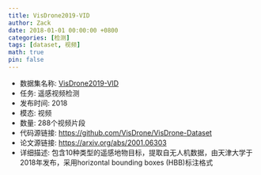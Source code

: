```yaml
---
title: VisDrone2019-VID
author: Zack
date: 2018-01-01 00:00:00 +0800
categories: [检测]
tags: [dataset, 视频]
math: true
pin: false
---
```

- 数据集名称: [VisDrone2019-VID](https://github.com/VisDrone/VisDrone-Dataset)
- 任务: 遥感视频检测
- 发布时间: 2018
- 模态: 视频
- 数量: 288个视频片段
- 代码源链接: https://github.com/VisDrone/VisDrone-Dataset
- 论文源链接: https://arxiv.org/abs/2001.06303
- 详细描述: 包含10种类型的遥感地物目标，提取自无人机数据，由天津大学于2018年发布，采用horizontal bounding boxes (HBB)标注格式
